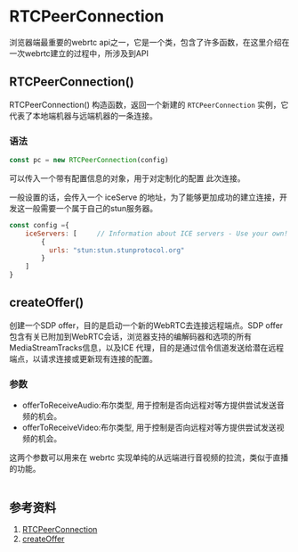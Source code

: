 # RTCPeerConnection 
浏览器端最重要的webrtc api之一，它是一个类，包含了许多函数，在这里介绍在一次webrtc建立的过程中，所涉及到API

## RTCPeerConnection()
RTCPeerConnection() 构造函数，返回一个新建的  `RTCPeerConnection` 实例，它代表了本地端机器与远端机器的一条连接。
### 语法
```js
const pc = new RTCPeerConnection(config)
```
可以传入一个带有配置信息的对象，用于对定制化的配置 此次连接。

一般设置的话，会传入一个 iceServe 的地址，为了能够更加成功的建立连接，开发这一般需要一个属于自己的stun服务器。
```js
const config ={
    iceServers: [     // Information about ICE servers - Use your own!
        {
          urls: "stun:stun.stunprotocol.org"
        }
    ]
}
```
## createOffer()
创建一个SDP offer，目的是启动一个新的WebRTC去连接远程端点。SDP offer包含有关已附加到WebRTC会话，浏览器支持的编解码器和选项的所有MediaStreamTracks信息，以及ICE 代理，目的是通过信令信道发送给潜在远程端点，以请求连接或更新现有连接的配置。
### 参数
- offerToReceiveAudio:布尔类型, 用于控制是否向远程对等方提供尝试发送音频的机会。
- offerToReceiveVideo:布尔类型,  用于控制是否向远程对等方提供尝试发送视频的机会。

这两个参数可以用来在 webrtc 实现单纯的从远端进行音视频的拉流，类似于直播的功能。
```js

```
## 参考资料
1. [RTCPeerConnection](https://developer.mozilla.org/zh-CN/docs/Web/API/RTCPeerConnection/RTCPeerConnection)
2. [createOffer](https://developer.mozilla.org/en-US/docs/Web/API/RTCPeerConnection/createOffer)